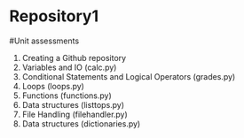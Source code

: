 # Repository1
#Unit assessments
1. Creating a Github repository
2. Variables and IO (calc.py)
3. Conditional Statements and Logical Operators (grades.py)
4. Loops (loops.py)
5. Functions (functions.py)
6. Data structures (listtops.py)
7. File Handling (filehandler.py)
8. Data structures (dictionaries.py)
